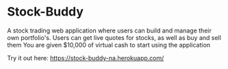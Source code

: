# Stock-Buddy
A stock trading web application where users can build and manage their own portfolio's.
Users can get live quotes for stocks, as well as buy and sell them
You are given $10,000 of virtual cash to start using the application

Try it out here: https://stock-buddy-na.herokuapp.com/
